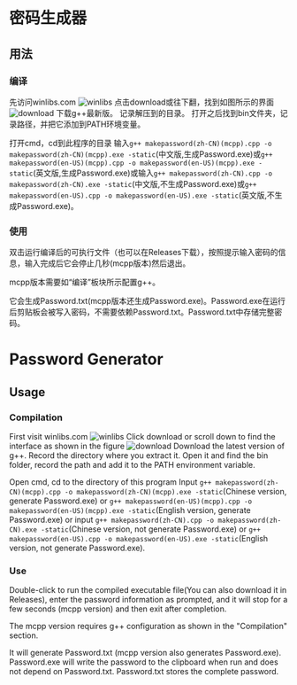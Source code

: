 # 密码生成器

## 用法

### 编译

先访问winlibs.com
![winlibs](https://github.com/user-attachments/assets/2d8b997e-81b6-44e1-aefe-f54239eed599)
点击download或往下翻，找到如图所示的界面
![download](https://github.com/user-attachments/assets/782a6432-e5be-48a6-97c1-a18feb9b70f0)
下载g++最新版。
记录解压到的目录。
打开之后找到bin文件夹，记录路径，并把它添加到PATH环境变量。

打开cmd，cd到此程序的目录
输入`g++ makepassword(zh-CN)(mcpp).cpp -o makepassword(zh-CN)(mcpp).exe -static`(中文版,生成Password.exe)或`g++ makepassword(en-US)(mcpp).cpp -o makepassword(en-US)(mcpp).exe -static`(英文版,生成Password.exe)或输入`g++ makepassword(zh-CN).cpp -o makepassword(zh-CN).exe -static`(中文版,不生成Password.exe)或`g++ makepassword(en-US).cpp -o makepassword(en-US).exe -static`(英文版,不生成Password.exe)。

### 使用

双击运行编译后的可执行文件（也可以在Releases下载），按照提示输入密码的信息，输入完成后它会停止几秒(mcpp版本)然后退出。

mcpp版本需要如“编译”板块所示配置g++。

它会生成Password.txt(mcpp版本还生成Password.exe)。Password.exe在运行后剪贴板会被写入密码，不需要依赖Password.txt。Password.txt中存储完整密码。

# Password Generator

## Usage

### Compilation

First visit winlibs.com
![winlibs](https://github.com/user-attachments/assets/2d8b997e-81b6-44e1-aefe-f54239eed599)
Click download or scroll down to find the interface as shown in the figure
![download](https://github.com/user-attachments/assets/782a6432-e5be-48a6-97c1-a18feb9b70f0)
Download the latest version of g++.
Record the directory where you extract it.
Open it and find the bin folder, record the path and add it to the PATH environment variable.

Open cmd, cd to the directory of this program
Input `g++ makepassword(zh-CN)(mcpp).cpp -o makepassword(zh-CN)(mcpp).exe -static`(Chinese version, generate Password.exe) or `g++ makepassword(en-US)(mcpp).cpp -o makepassword(en-US)(mcpp).exe -static`(English version, generate Password.exe) or input `g++ makepassword(zh-CN).cpp -o makepassword(zh-CN).exe -static`(Chinese version, not generate Password.exe) or `g++ makepassword(en-US).cpp -o makepassword(en-US).exe -static`(English version, not generate Password.exe).

### Use

Double-click to run the compiled executable file(You can also download it in Releases), enter the password information as prompted, and it will stop for a few seconds (mcpp version) and then exit after completion.

The mcpp version requires g++ configuration as shown in the "Compilation" section.

It will generate Password.txt (mcpp version also generates Password.exe). Password.exe will write the password to the clipboard when run and does not depend on Password.txt. Password.txt stores the complete password.
